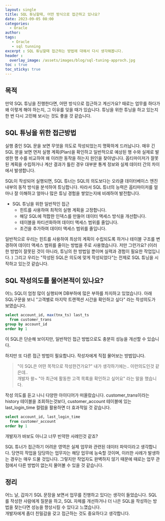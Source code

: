 ```yaml
---
layout: single
title: SQL 튜닝할때, 어떤 방식으로 접근하고 있나요?
date: 2023-09-05 08:00
categories: 
  - Oracle
author: 
tags: 
   - Oracle
   - sql tunning
excerpt : SQL 튜닝할때 접근하는 방법에 대해서 다시 생각해봅니다.
header :
  overlay_image: /assets/images/blog/sql-tuning-approch.jpg
toc : true
toc_sticky: true
---
```


## 목적

만약 SQL 튜닝을 진행한다면, 어떤 방식으로 접근하고 계신가요? 때로는 업무를 하다가 왜 이렇게 해야 하는지, 그 이유를 잊을 때가 있습니다. 튜닝을 위한 튜닝을 하고 있는지 한 번 다시 고민해 보시는 것도 좋을 것 같습니다.

## SQL 튜닝을 위한 접근방법

실행 중인 SQL 문을 보면 무엇을 의도로 작성되었는지 명확하게 드러납니다. 매우 긴 SQL 문을 보면 먼저 실행 계획(Plan)을 확인하고 일반적으로 예상된 행 수와 실제로 발생한 행 수를 비교하여 왜 이러한 동작을 하는지 원인을 찾아냅니다. 옵티마이저가 잘못된 계획을 수립하거나 계산 결과가 틀린 경우 대부분 통계 정보와 실제 데이터 간의 차이에서 발생합니다.

SQL이 작성되어 실행되면, SQL 튜너는 SQL의 의도보다는 오라클 데이터베이스 엔진 내부의 동작 방식을 분석하여 튜닝합니다. 따라서 SQL 튜너의 능력은 옵티마이저를 얼마나 잘 이해하고 얼마나 많은 튜닝 경험을 쌓았는지에 비례하여 발전합니다.

- SQL 튜닝을 위한 일반적인 접근
  - 힌트를 사용하여 최적의 실행 계획을 고정합니다.
  - 해당 SQL에 적합한 인덱스를 만들어 데이터 액세스 방식을 개선합니다.
  - 테이블을 파티션화하여 데이터 액세스 범위를 줄입니다.
  - 조건을 추가하여 데이터 액세스 범위를 줄입니다.

일반적으로 우리는 힌트를 사용하여 최상의 계획이 수립되도록 하거나 테이블 구조를 변경하여 데이터 액세스 범위를 줄이는 방법을 주로 사용했습니다. 저만 그런가요? (이러한 방법이 잘못된 것이 아니라, 튜닝의 한 방법일 뿐이며 실력과 경험이 필요한 작업입니다. )
그리고 우리는 "작성된 SQL은 의도에 맞게 작성되었다"는 전제로 SQL 튜닝을 시작하고 있는것 같습니다. 

## SQL 작성의도를 물어본적이 있나요?

어느 SQL이 엄청 많이 실행되며 DB부하에 많은 부하를 차지하고 있었습니다. 
아래 SQL구문을 보니 "고객별로 마지막 트랜잭션 시간을 확인하고 싶다"  라는 작성의도가 보였습니다.

```sql
select account_id, max(tnx_ts) last_ts
  from customer_trans
group by account_id 
order by 1
```
이 SQL은 단순해 보이지만, 일반적인 접근 방법으로도 충분히 성능을 개선할 수 있습니다.

하지만 또 다른 접근 방법이 필요합니다. 작성자에게 직접 물어보는 방법입니다.

> "이 SQL은 어떤 목적으로 작성한건가요?" 내가 생각하기에는.. 이런의도인것 같은데.. <br>
> 개발자 왈~ "아 최근에 활동한 고객 목록을 확인하고 싶어요" 라는 말을 했습니다.

작성 의도를 듣고 나니 다양한 아이디어가 떠올랐습니다.
customer_trans이라는 history 테이블을 조회하는것보다, 
customer_account 테이블에 있는last_login_time 컬럼을 활용하면 더 효과적일 것 같습니다.

```sql
select account_id, last_login_time
  from customer_account
order by 1
```

개발자가 바보도 아니고 너무 빈약한 사례인것 같죠?

SQL 튜너가 접근하기 어려운 영역은 실제 업무와 관련된 데이터 파악이라고 생각합니다. 
당연히 작업을 담당하는 업무자는 해당 업무에 능숙할 것이며, 이러한 사례가 발생하는 경우는 매우 드물 것입니다. 그렇지만 작업자도 완벽하지 않기 때문에 때로는 업무 관점에서 다른 방법이 없는지 물어볼 수 있을 것 같습니다.

## 정리

어느 날, 갑자기 SQL 문장을 보면서 업무를 진행하고 있다는 생각이 들었습니다. SQL를 작성한 사람에게 질문을 하고, SQL 자체를 개선하거나 더 나은 SQL을 작성하는 방법을 찾는다면 성능을 향상시킬 수 있다고 느꼈습니다.  <br>
개발자에게 좀더 친밀감을 갖고 접근하는 것도 중요하다고 생각합니다.